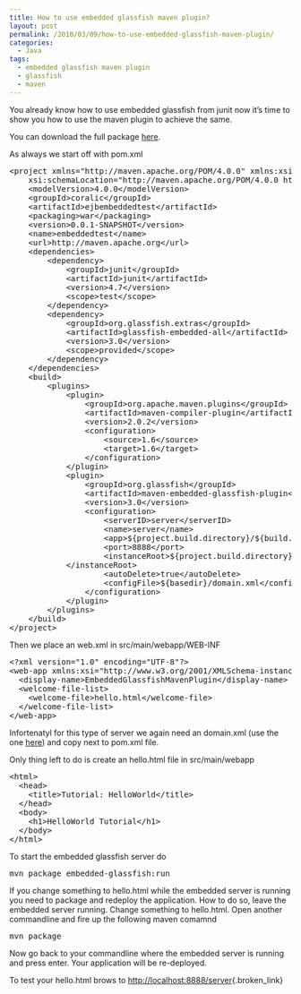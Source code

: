 ```yaml
---
title: How to use embedded glassfish maven plugin?
layout: post
permalink: /2010/03/09/how-to-use-embedded-glassfish-maven-plugin/
categories:
  - Java
tags:
  - embedded glassfish maven plugin
  - glassfish
  - maven
---
```

You already know how to use embedded glassfish from junit now it&#8217;s time to show you how to use the maven plugin to achieve the same.<!--more-->

You can download the full package [here][1].

As always we start off with pom.xml

<pre class="brush: xml; title: ; notranslate" title="">&lt;project xmlns="http://maven.apache.org/POM/4.0.0" xmlns:xsi="http://www.w3.org/2001/XMLSchema-instance"
	xsi:schemaLocation="http://maven.apache.org/POM/4.0.0 http://maven.apache.org/maven-v4_0_0.xsd"&gt;
	&lt;modelVersion&gt;4.0.0&lt;/modelVersion&gt;
	&lt;groupId&gt;coralic&lt;/groupId&gt;
	&lt;artifactId&gt;ejbembeddedtest&lt;/artifactId&gt;
	&lt;packaging&gt;war&lt;/packaging&gt;
	&lt;version&gt;0.0.1-SNAPSHOT&lt;/version&gt;
	&lt;name&gt;embeddedtest&lt;/name&gt;
	&lt;url&gt;http://maven.apache.org&lt;/url&gt;
	&lt;dependencies&gt;
		&lt;dependency&gt;
			&lt;groupId&gt;junit&lt;/groupId&gt;
			&lt;artifactId&gt;junit&lt;/artifactId&gt;
			&lt;version&gt;4.7&lt;/version&gt;
			&lt;scope&gt;test&lt;/scope&gt;
		&lt;/dependency&gt;
		&lt;dependency&gt;
			&lt;groupId&gt;org.glassfish.extras&lt;/groupId&gt;
			&lt;artifactId&gt;glassfish-embedded-all&lt;/artifactId&gt;
			&lt;version&gt;3.0&lt;/version&gt;
			&lt;scope&gt;provided&lt;/scope&gt;
		&lt;/dependency&gt;
	&lt;/dependencies&gt;
	&lt;build&gt;
		&lt;plugins&gt;
			&lt;plugin&gt;
				&lt;groupId&gt;org.apache.maven.plugins&lt;/groupId&gt;
				&lt;artifactId&gt;maven-compiler-plugin&lt;/artifactId&gt;
				&lt;version&gt;2.0.2&lt;/version&gt;
				&lt;configuration&gt;
					&lt;source&gt;1.6&lt;/source&gt;
					&lt;target&gt;1.6&lt;/target&gt;
				&lt;/configuration&gt;
			&lt;/plugin&gt;
			&lt;plugin&gt;
				&lt;groupId&gt;org.glassfish&lt;/groupId&gt;
				&lt;artifactId&gt;maven-embedded-glassfish-plugin&lt;/artifactId&gt;
				&lt;version&gt;3.0&lt;/version&gt;
				&lt;configuration&gt;
					&lt;serverID&gt;server&lt;/serverID&gt;
					&lt;name&gt;server&lt;/name&gt;
					&lt;app&gt;${project.build.directory}/${build.finalName}.war&lt;/app&gt;
					&lt;port&gt;8888&lt;/port&gt;
					&lt;instanceRoot&gt;${project.build.directory}/gfe-${maven.build.timestamp}
			&lt;/instanceRoot&gt;
					&lt;autoDelete&gt;true&lt;/autoDelete&gt;
					&lt;configFile&gt;${basedir}/domain.xml&lt;/configFile&gt;
				&lt;/configuration&gt;
			&lt;/plugin&gt;
		&lt;/plugins&gt;
	&lt;/build&gt;
&lt;/project&gt;
</pre>

Then we place an web.xml in src/main/webapp/WEB-INF

<pre class="brush: xml; title: ; notranslate" title="">&lt;?xml version="1.0" encoding="UTF-8"?&gt;
&lt;web-app xmlns:xsi="http://www.w3.org/2001/XMLSchema-instance" xmlns="http://java.sun.com/xml/ns/javaee" xmlns:web="http://java.sun.com/xml/ns/javaee/web-app_2_5.xsd" xsi:schemaLocation="http://java.sun.com/xml/ns/javaee http://java.sun.com/xml/ns/javaee/web-app_2_5.xsd" id="WebApp_ID" version="2.5"&gt;
  &lt;display-name&gt;EmbeddedGlassfishMavenPlugin&lt;/display-name&gt;
  &lt;welcome-file-list&gt;
    &lt;welcome-file&gt;hello.html&lt;/welcome-file&gt;
  &lt;/welcome-file-list&gt;
&lt;/web-app&gt;
</pre>

Infortenatyl for this type of server we again need an domain.xml (use the one [here][2]) and copy next to pom.xml file.

Only thing left to do is create an hello.html file in src/main/webapp

<pre class="brush: xml; title: ; notranslate" title="">&lt;html&gt;
  &lt;head&gt;
    &lt;title&gt;Tutorial: HelloWorld&lt;/title&gt;
  &lt;/head&gt;
  &lt;body&gt;
    &lt;h1&gt;HelloWorld Tutorial&lt;/h1&gt;
  &lt;/body&gt;
&lt;/html&gt;
</pre>

To start the embedded glassfish server do

<pre class="brush: bash; title: ; notranslate" title="">mvn package embedded-glassfish:run
</pre>

If you change something to hello.html while the embedded server is running you need to package and redeploy the application. How to do so, leave the embedded server running. Change something to hello.html. Open another commandline and fire up the following maven comamnd

<pre class="brush: bash; title: ; notranslate" title="">mvn package
</pre>

Now go back to your commandline where the embedded server is running and press enter. Your application will be re-deployed.

To test your hello.html brows to <http://localhost:8888/server>{.broken_link}

 [1]: http://files.coralic.nl/embeddedglassfishmavenplugin.zip
 [2]: http://blog.coralic.nl/2010/03/08/how-to-test-ejb3-1-with-embedded-container/